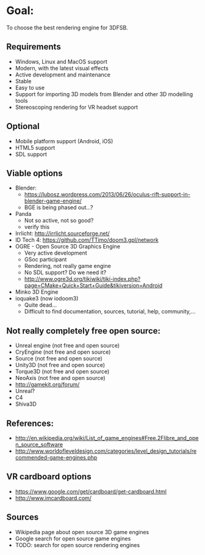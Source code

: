 Goal:
====
To choose the best rendering engine for 3DFSB.

Requirements
------------
- Windows, Linux and MacOS support
- Modern, with the latest visual effects
- Active development and maintenance
- Stable
- Easy to use
- Support for importing 3D models from Blender and other 3D modelling tools
- Stereoscoping rendering for VR headset support

Optional
--------
- Mobile platform support (Android, iOS)
- HTML5 support
- SDL support

Viable options
--------------
- Blender:
	- https://lubosz.wordpress.com/2013/06/26/oculus-rift-support-in-blender-game-engine/
	- BGE is being phased out...?
- Panda
	- Not so active, not so good?
	- verify this
- Irrlicht: http://irrlicht.sourceforge.net/
- ID Tech 4: https://github.com/TTimo/doom3.gpl/network
- OGRE - Open Source 3D Graphics Engine
	- Very active development
	- GSoc participant
	- Rendering, not really game engine
	- No SDL support? Do we need it?
	- http://www.ogre3d.org/tikiwiki/tiki-index.php?page=CMake+Quick+Start+Guide&tikiversion=Android
- Minko 3D Engine
- ioquake3 (now iodoom3)
	- Quite dead...
	- Difficult to find documentation, sources, tutorial, help, community,...

Not really completely free open source:
---------------------------------------
- Unreal engine (not free and open source)
- CryEngine (not free and open source)
- Source (not free and open source)
- Unity3D (not free and open source)
- Torque3D (not free and open source)
- NeoAxis (not free and open source)
- http://gamekit.org/forum/
- Unreal?
- C4
- Shiva3D

References:
-----------
- http://en.wikipedia.org/wiki/List_of_game_engines#Free.2Flibre_and_open_source_software
- http://www.worldofleveldesign.com/categories/level_design_tutorials/recommended-game-engines.php

VR cardboard options
--------------------
- https://www.google.com/get/cardboard/get-cardboard.html
- http://www.imcardboard.com/

Sources
-------
- Wikipedia page about open source 3D game engines
- Google search for open source game engines
- TODO: search for open source rendering engines
